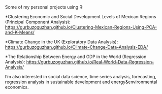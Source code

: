 Some of my personal projects using R:

*Clustering Economic and Social Development Levels of Mexican Regions (Principal Component Analysis):
https://gurbuzoguzhan.github.io/Clustering-Mexican-Regions-Using-PCA-and-K-Means/

*Climate Change in the UK (Exploratory Data Analysis):
https://gurbuzoguzhan.github.io/Climate-Change-Data-Analysis-EDA/

*The Relationship Between Energy and GDP in the World (Regression Analysis):
https://gurbuzoguzhan.github.io/Real-World-Data-Regression-Analysis/

I’m also interested in social data science, time series analysis, forecasting, regression analysis in sustainable development and energy&environmental economics.
